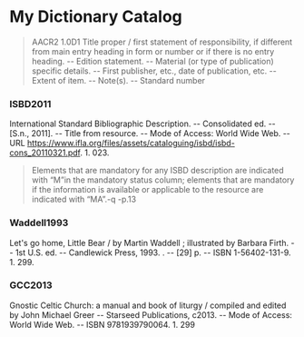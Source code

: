 # My Dictionary Catalog

>AACR2 1.0D1
>Title proper / first statement of responsibility, if different from main entry heading in form or number or if there is no entry heading. -- Edition statement. -- Material (or type of publication) specific details. -- First publisher, etc., date of publication, etc. -- Extent of item. -- Note(s). -- Standard number

### ISBD2011
International Standard Bibliographic Description. -- Consolidated ed. -- [S.n., 2011]. -- Title from resource. -- Mode of Access: World Wide Web. -- URL https://www.ifla.org/files/assets/cataloguing/isbd/isbd-cons_20110321.pdf.  1. 023.
>Elements that are mandatory for any ISBD description are indicated with “M”in the mandatory status column; elements that are mandatory if the information is  available  or  applicable  to  the  resource  are  indicated  with  “MA”.-q -p.13

### Waddell1993
Let's go home, Little Bear / by Martin Waddell ; illustrated by Barbara Firth. -- 1st U.S. ed. -- Candlewick Press, 1993. . -- [29] p. -- ISBN 1-56402-131-9.  1. 299. 

### GCC2013
Gnostic Celtic Church: a manual and book of liturgy / compiled and edited by John Michael Greer -- Starseed Publications, c2013. -- Mode of Access: World Wide Web. -- ISBN 9781939790064. 1. 299
